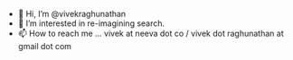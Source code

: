 - 👋 Hi, I’m @vivekraghunathan
- 👀 I’m interested in re-imagining search.
- 📫 How to reach me ... vivek at neeva dot co / vivek dot raghunathan at gmail dot com

<!---
vivekraghunathan/vivekraghunathan is a ✨ special ✨ repository because its `README.md` (this file) appears on your GitHub profile.
You can click the Preview link to take a look at your changes.
--->
